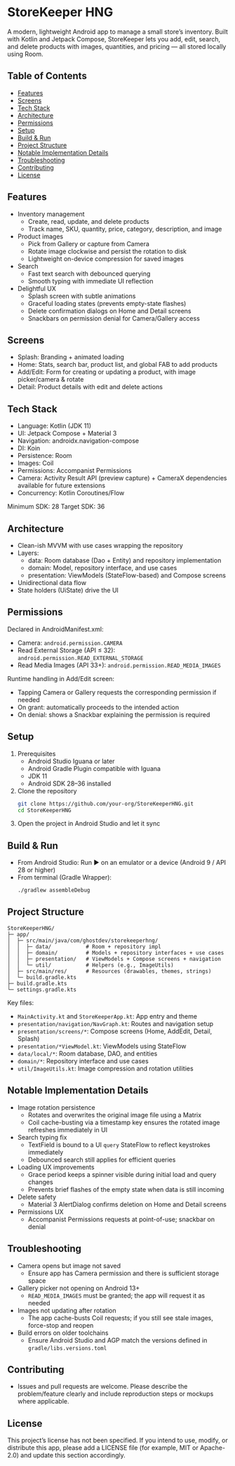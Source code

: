 # StoreKeeper HNG

A modern, lightweight Android app to manage a small store’s inventory. Built with Kotlin and Jetpack Compose, StoreKeeper lets you add, edit, search, and delete products with images, quantities, and pricing — all stored locally using Room.


## Table of Contents
- [Features](#features)
- [Screens](#screens)
- [Tech Stack](#tech-stack)
- [Architecture](#architecture)
- [Permissions](#permissions)
- [Setup](#setup)
- [Build & Run](#build--run)
- [Project Structure](#project-structure)
- [Notable Implementation Details](#notable-implementation-details)
- [Troubleshooting](#troubleshooting)
- [Contributing](#contributing)
- [License](#license)


## Features
- Inventory management
  - Create, read, update, and delete products
  - Track name, SKU, quantity, price, category, description, and image
- Product images
  - Pick from Gallery or capture from Camera
  - Rotate image clockwise and persist the rotation to disk
  - Lightweight on-device compression for saved images
- Search
  - Fast text search with debounced querying
  - Smooth typing with immediate UI reflection
- Delightful UX
  - Splash screen with subtle animations
  - Graceful loading states (prevents empty-state flashes)
  - Delete confirmation dialogs on Home and Detail screens
  - Snackbars on permission denial for Camera/Gallery access


## Screens
- Splash: Branding + animated loading
- Home: Stats, search bar, product list, and global FAB to add products
- Add/Edit: Form for creating or updating a product, with image picker/camera & rotate
- Detail: Product details with edit and delete actions


## Tech Stack
- Language: Kotlin (JDK 11)
- UI: Jetpack Compose + Material 3
- Navigation: androidx.navigation-compose
- DI: Koin
- Persistence: Room
- Images: Coil
- Permissions: Accompanist Permissions
- Camera: Activity Result API (preview capture) + CameraX dependencies available for future extensions
- Concurrency: Kotlin Coroutines/Flow

Minimum SDK: 28
Target SDK: 36


## Architecture
- Clean-ish MVVM with use cases wrapping the repository
- Layers:
  - data: Room database (Dao + Entity) and repository implementation
  - domain: Model, repository interface, and use cases
  - presentation: ViewModels (StateFlow-based) and Compose screens
- Unidirectional data flow
- State holders (UiState) drive the UI


## Permissions
Declared in AndroidManifest.xml:
- Camera: `android.permission.CAMERA`
- Read External Storage (API ≤ 32): `android.permission.READ_EXTERNAL_STORAGE`
- Read Media Images (API 33+): `android.permission.READ_MEDIA_IMAGES`

Runtime handling in Add/Edit screen:
- Tapping Camera or Gallery requests the corresponding permission if needed
- On grant: automatically proceeds to the intended action
- On denial: shows a Snackbar explaining the permission is required


## Setup
1. Prerequisites
   - Android Studio Iguana or later
   - Android Gradle Plugin compatible with Iguana
   - JDK 11
   - Android SDK 28–36 installed
2. Clone the repository
   ```bash
   git clone https://github.com/your-org/StoreKeeperHNG.git
   cd StoreKeeperHNG
   ```
3. Open the project in Android Studio and let it sync


## Build & Run
- From Android Studio: Run ▶ on an emulator or a device (Android 9 / API 28 or higher)
- From terminal (Gradle Wrapper):
  ```bash
  ./gradlew assembleDebug
  ```


## Project Structure
```
StoreKeeperHNG/
├─ app/
│  ├─ src/main/java/com/ghostdev/storekeeperhng/
│  │  ├─ data/           # Room + repository impl
│  │  ├─ domain/         # Models + repository interfaces + use cases
│  │  ├─ presentation/   # ViewModels + Compose screens + navigation
│  │  └─ util/           # Helpers (e.g., ImageUtils)
│  ├─ src/main/res/      # Resources (drawables, themes, strings)
│  └─ build.gradle.kts
├─ build.gradle.kts
└─ settings.gradle.kts
```

Key files:
- `MainActivity.kt` and `StoreKeeperApp.kt`: App entry and theme
- `presentation/navigation/NavGraph.kt`: Routes and navigation setup
- `presentation/screens/*`: Compose screens (Home, AddEdit, Detail, Splash)
- `presentation/*ViewModel.kt`: ViewModels using StateFlow
- `data/local/*`: Room database, DAO, and entities
- `domain/*`: Repository interface and use cases
- `util/ImageUtils.kt`: Image compression and rotation utilities


## Notable Implementation Details
- Image rotation persistence
  - Rotates and overwrites the original image file using a Matrix
  - Coil cache-busting via a timestamp key ensures the rotated image refreshes immediately in UI
- Search typing fix
  - TextField is bound to a UI `query` StateFlow to reflect keystrokes immediately
  - Debounced search still applies for efficient queries
- Loading UX improvements
  - Grace period keeps a spinner visible during initial load and query changes
  - Prevents brief flashes of the empty state when data is still incoming
- Delete safety
  - Material 3 AlertDialog confirms deletion on Home and Detail screens
- Permissions UX
  - Accompanist Permissions requests at point-of-use; snackbar on denial


## Troubleshooting
- Camera opens but image not saved
  - Ensure app has Camera permission and there is sufficient storage space
- Gallery picker not opening on Android 13+
  - `READ_MEDIA_IMAGES` must be granted; the app will request it as needed
- Images not updating after rotation
  - The app cache-busts Coil requests; if you still see stale images, force-stop and reopen
- Build errors on older toolchains
  - Ensure Android Studio and AGP match the versions defined in `gradle/libs.versions.toml`


## Contributing
- Issues and pull requests are welcome. Please describe the problem/feature clearly and include reproduction steps or mockups where applicable.


## License
This project’s license has not been specified. If you intend to use, modify, or distribute this app, please add a LICENSE file (for example, MIT or Apache-2.0) and update this section accordingly.
